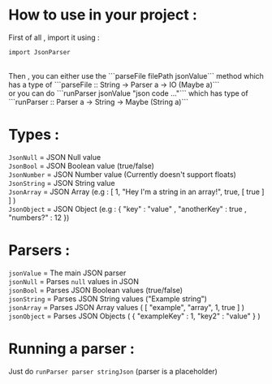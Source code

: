 # How to use in your project :
First of all , import it using :<br />
```
import JsonParser
```
<br />
Then , you can either use the
```parseFile filePath jsonValue```
method which has a type of 
```parseFile :: String -> Parser a -> IO (Maybe a)```
<br />
or you can do
```runParser jsonValue "json code ..."```
which has type of
```runParser :: Parser a -> String -> Maybe (String a)```
<br />

# Types :
`JsonNull` = JSON Null value<br />
`JsonBool` = JSON Boolean value (true/false)<br />
`JsonNumber` = JSON Number value (Currently doesn't support floats)<br />
`JsonString` = JSON String value<br />
`JsonArray` = JSON Array (e.g : [ 1, "Hey I'm a string in an array!", true, [ true ] ] )<br />
`JsonObject` = JSON Object (e.g : { "key" : "value" , "anotherKey" : true , "numbers?" : 12 })<br />

# Parsers :
`jsonValue` = The main JSON parser<br />
`jsonNull` = Parses `null` values in JSON<br />
`jsonBool` = Parses JSON Boolean values (true/false)<br />
`jsonString` = Parses JSON String values ("Example string")<br />
`jsonArray` = Parses JSON Array values ( [ "example", "array", 1, true ] )<br />
`jsonObject` = Parses JSON Objects ( { "exampleKey" : 1, "key2" : "value" } )<br />

# Running a parser :
Just do
```runParser parser stringJson```
(parser is a placeholder)
